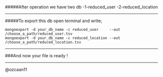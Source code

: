 #####After operation we have two db
-1-reduced_user
-2-reduced_location

-----------------------------------------------------------------------------------------

#####To export this db open terminal and write;

    mongoexport -d your_db_name -c reduced_user     --out /choose_a_path/reduced_user.tsv
    mongoexport -d your_db_name -c reduced_location --out /choose_a_path/reduced_location.tsv

-----------------------------------------------------------------------------------------

###And now your file is ready !

-----------------------------------------------------------------------------------------

@ozcaan11
